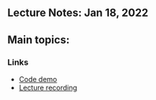 ## Lecture Notes: Jan 18, 2022

Main topics: 
- 

### Links

* [Code demo]()
* [Lecture recording]()